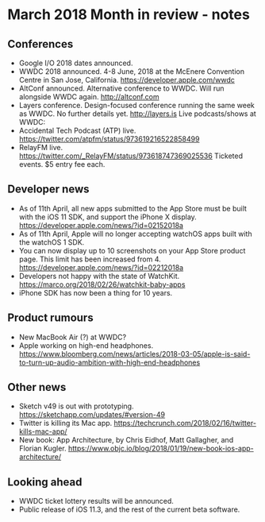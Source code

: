 # March 2018 Month in review - notes

## Conferences
* Google I/O 2018 dates announced.
* WWDC 2018 announced. 4-8 June, 2018 at the McEnere Convention Centre in San Jose, California. https://developer.apple.com/wwdc
* AltConf announced. Alternative conference to WWDC. Will run alongside WWDC again. http://altconf.com
* Layers conference. Design-focused conference running the same week as WWDC. No further details yet. http://layers.is
Live podcasts/shows at WWDC:
* Accidental Tech Podcast (ATP) live. https://twitter.com/atpfm/status/973619216522858499
* RelayFM live. https://twitter.com/_RelayFM/status/973618747369025536
Ticketed events. $5 entry fee each.

## Developer news
* As of 11th April, all new apps submitted to the App Store must be built with the iOS 11 SDK, and support the iPhone X display. https://developer.apple.com/news/?id=02152018a
* As of 11th April, Apple will no longer accepting watchOS apps built with the watchOS 1 SDK.
* You can now display up to 10 screenshots on your App Store product page. This limit has been increased from 4. https://developer.apple.com/news/?id=02212018a
* Developers not happy with the state of WatchKit. https://marco.org/2018/02/26/watchkit-baby-apps
* iPhone SDK has now been a thing for 10 years.

## Product rumours
* New MacBook Air (?) at WWDC?
* Apple working on high-end headphones. https://www.bloomberg.com/news/articles/2018-03-05/apple-is-said-to-turn-up-audio-ambition-with-high-end-headphones

## Other news
* Sketch v49 is out with prototyping. https://sketchapp.com/updates/#version-49
* Twitter is killing its Mac app. https://techcrunch.com/2018/02/16/twitter-kills-mac-app/
* New book: App Architecture, by Chris Eidhof, Matt Gallagher, and Florian Kugler. https://www.objc.io/blog/2018/01/19/new-book-ios-app-architecture/

## Looking ahead
* WWDC ticket lottery results will be announced.
* Public release of iOS 11.3, and the rest of the current beta software. 
